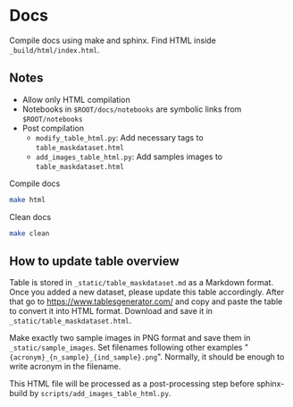 # Docs
Compile docs using make and sphinx. Find HTML inside `_build/html/index.html`.

## Notes
- Allow only HTML compilation
- Notebooks in `$ROOT/docs/notebooks` are symbolic links from `$ROOT/notebooks`
- Post compilation
    - `modify_table_html.py`: Add necessary tags to `table_maskdataset.html`
    - `add_images_table_html.py`: Add samples images to `table_maskdataset.html`

Compile docs
``` bash
make html
```

Clean docs
```bash
make clean
```

## How to update table overview
Table is stored in `_static/table_maskdataset.md` as a Markdown format. Once you added a
new dataset, please update this table accordingly. After that go to
https://www.tablesgenerator.com/ and copy and paste the table to convert it into HTML
format. Download and save it in `_static/table_maskdataset.html`.

Make exactly two sample images in PNG format and save them in `_static/sample_images`.
Set filenames following other examples "`{acronym}_{n_sample}_{ind_sample}.png`".
Normally, it should be enough to write acronym in the filename.

This HTML file will be processed as a post-processing step before sphinx-build by
`scripts/add_images_table_html.py`.
